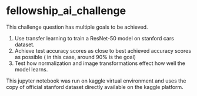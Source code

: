 # fellowship_ai_challenge

This challenge question has multiple goals to be achieved.
1. Use transfer learning to train a ResNet-50 model on stanford cars dataset.
2. Achieve test accuracy scores as close to best achieved accuracy scores as possible ( in this case, around 90% is the goal)
3. Test how normalization and image transformations effect how well the model learns.

This jupyter notebook was run on kaggle virtual environment and uses the copy of official stanford dataset directly available on the kaggle platform.
